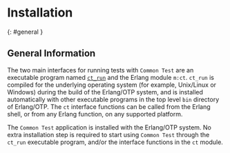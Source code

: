 <!--
%CopyrightBegin%

Copyright Ericsson AB 2023-2024. All Rights Reserved.

Licensed under the Apache License, Version 2.0 (the "License");
you may not use this file except in compliance with the License.
You may obtain a copy of the License at

    http://www.apache.org/licenses/LICENSE-2.0

Unless required by applicable law or agreed to in writing, software
distributed under the License is distributed on an "AS IS" BASIS,
WITHOUT WARRANTIES OR CONDITIONS OF ANY KIND, either express or implied.
See the License for the specific language governing permissions and
limitations under the License.

%CopyrightEnd%
-->
# Installation

[](){: #general }

## General Information

The two main interfaces for running tests with `Common Test` are an executable
program named [`ct_run`](ct_run_cmd.md) and the Erlang module `m:ct`. `ct_run`
is compiled for the underlying operating system (for example, Unix/Linux or
Windows) during the build of the Erlang/OTP system, and is installed
automatically with other executable programs in the top level `bin` directory of
Erlang/OTP. The `ct` interface functions can be called from the Erlang shell, or
from any Erlang function, on any supported platform.

The `Common Test` application is installed with the Erlang/OTP system. No extra
installation step is required to start using `Common Test` through the `ct_run`
executable program, and/or the interface functions in the `ct` module.
